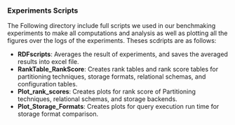 ### Experiments Scripts

The Following directory include full scripts we used in our benchmaking experiments to make all computations and analysis as well as plotting all the figures over the logs of the experiments. Theses scdripts are as follows:

- **RDFscripts**: Averages the result of experiments, and saves the averaged results into excel file.
- **RankTable_RankScore**: Creates rank tables and rank score tables for partitioning techniques, storage formats, relational schemas, and configuration tables.
- **Plot_rank_scores**: Creates plots for rank score of Partitioning techniques, relational schemas, and storage backends.
- **Plot_Storage_Formats**: Creates plots for query execution run time for storage format comparison.
